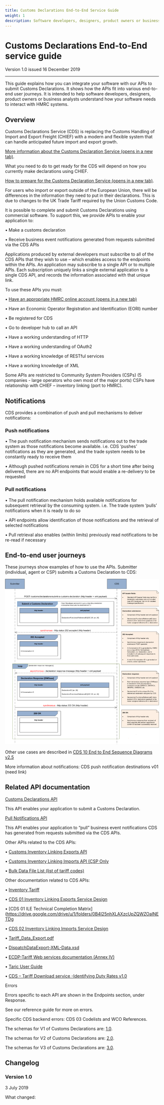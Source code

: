 ```yaml
---
title: Customs Declarations End-to-End Service Guide
weight: 1
description: Software developers, designers, product owners or business analysts. Integrate your software with Customs Declarations.
---
```


# Customs Declarations End-to-End service guide

Version 1.0 issued 16 December 2019
***

This guide explains how you can integrate your software with our APIs to submit Customs Declarations. It shows how the APIs fit into various end-to-end user journeys. It is intended to help software developers, designers, product owners or business analysts understand how your software needs to interact with HMRC systems.

## Overview
<!-- Section owner: Customs Declarations -->
Customs Declarations Service (CDS) is replacing the Customs Handling of Import and Export Freight (CHIEF) with a modern and flexible system that can handle anticipated future import and export growth.

[More information about the Customs Declaration Service (opens in a new tab)](https://assets.publishing.service.gov.uk/government/uploads/system/uploads/attachment_data/file/833111/Customs_Declaration_Service_toolkit.pdf).

What you need to do to get ready for the CDS will depend on how you currently make declarations using CHIEF.

[How to prepare for the Customs Declaration Service (opens in a new tab)](https://www.gov.uk/guidance/how-hmrc-will-introduce-the-customs-declaration-service).

For users who import or export outside of the European Union, there will be differences in the information they need to put in their declarations. This is due to changes to the UK Trade Tariff required by the Union Customs Code.

It is possible to complete and submit Customs Declarations using commercial software. To support this, we provide APIs to enable your application to:

•	Make a customs declaration

•	Receive business event notifications generated from requests submitted via the CDS APIs

Applications produced by external developers must subscribe to all of the CDS APIs that they wish to use – which enables access to the endpoints within the APIs. 
An application may subscribe to a single API or to multiple APIs.
Each subscription uniquely links a single external application to a single CDS API, and records the information associated with that unique link.

To use these APIs you must:

•	[Have an appropriate HMRC online account (opens in a new tab)](https://www.gov.uk/log-in-register-hmrc-online-services)

•	Have an Economic Operator Registration and Identification (EORI) number

•	Be registered for CDS

•	Go to developer hub to call an API

•	Have a working understanding of HTTP

•	Have a working understanding of OAuth2

•	Have a working knowledge of RESTful services

•	Have a working knowledge of XML

Some APIs are restricted to Community System Providers (CSPs) (5 companies - large operators who own most of the major ports)
CSPs have relationship with CHIEF – inventory linking (port to HMRC).

## Notifications
CDS provides a combination of push and pull mechanisms to deliver notifications:

### Push notifications
•	The push notification mechanism sends notifications out to the trade system as those notifications become available. i.e. CDS ‘pushes’ notifications as they are generated, and the trade system needs to be constantly ready to receive them

•	Although pushed notifications remain in CDS for a short time after being delivered, there are no API endpoints that would enable a re-delivery to be requested

### Pull notifications
•	The pull notification mechanism holds available notifications for subsequent retrieval by the consuming system. i.e. The trade system ‘pulls’ notifications when it is ready to do so

•	API endpoints allow identification of those notifications and the retrieval of selected notifications

•	Pull retrieval also enables (within limits) previously read notifications to be re-read if necessary

## End-to-end user journeys
These journeys show examples of how to use the APIs.
Submitter (individual, agent or CSP) submits a Customs Declaration to CDS:

![](https://github.com/Richard-A-Wall/customs-declarations-end-to-end-service-guide/blob/master/source/documentation/submit_declaration.png)

Other use cases are described in [CDS 10 End to End Sequence Diagrams v2.5](https://github.com/Richard-A-Wall/customs-declarations-end-to-end-service-guide/blob/master/source/documentation/CDS10EndtoEndSequenceDiagramsv2.5180721BW.html)


More information about notifications:
CDS push notification destinations v01 (need link)

## Related API documentation
[Customs Declarations API](https://developer.qa.tax.service.gov.uk/api-documentation/docs/api)

This API enables your application to submit a Customs Declaration.

[Pull Notifications API](https://developer.service.hmrc.gov.uk/api-documentation/docs/api/service/api-notification-pull/1.0)

This API enables your application to “pull” business event notifications CDS has generated from requests submitted via the CDS APIs.

Other APIs related to the CDS APIs:

•	[Customs Inventory Linking Exports API](https://developer.service.hmrc.gov.uk/api-documentation/docs/api/service/customs-inventory-linking-exports/1.0)

•	[Customs Inventory Linking Imports API (CSP Only](https://docs.google.com/document/d/1KJB410mHnFSVO4njKGFD_4udj_K8Xc2bj2ZHy21sJRg/edit)

•	[Bulk Data File List (list of tariff codes)](https://developer.service.hmrc.gov.uk/api-documentation/docs/api/service/secure-data-exchange-bulk-download/1.0)

Other documentation related to CDS APIs:

•	[Inventory Tariff](https://docs.google.com/document/d/1UgbLY0M4ZzxVUjuJT0UEfGFz3mC3d7xT/edit)

•	[CDS 01 Inventory Linking Exports Service Design](https://github.com/Richard-A-Wall/customs-declarations-end-to-end-service-guide/blob/master/source/documentation/CDS%2001%20Inventory%20Linking%20Exports%20Service%20Design%20v1%206%20190702%20BW.DOCX.pdf)

•	[CDS 01 ILE Technical Completion Matrix](https://drive.google.com/drive/u/1/folders/0B4I25nhXLAXzcUpZQWZOalNETDg

•	[CDS 02 Inventory Linking Imports Service Design]()

•	[Tariff_Data_Export.pdf]()

•	[DispatchDataExport-XML-Data.xsd]()

•	[ECDP-Tariff Web services documentation (Annex IV)]()

•	[Taric User Guide]()

•	[CDS – Tariff Download service -Identifying Duty Rates v1.0]()



Errors

Errors specific to each API are shown in the Endpoints section, under Response. 

See our reference guide for more on errors.

Specific CDS backend errors: CDS 03 Codelists and WCO References.



The schemas for V1 of Customs Declarations are: [1.0](api/conf/1.0/wco-declaration-schemas.zip).

The schemas for V2 of Customs Declarations are: [2.0](api/conf/2.0/wco-declaration-schemas.zip).

The schemas for V3 of Customs Declarations are: [3.0](api/conf/3.0/wco-declaration-schemas.zip).

## Changelog
<!--- Section owner: Customs Declarations --->

### Version 1.0

3 July 2019

What changed:

